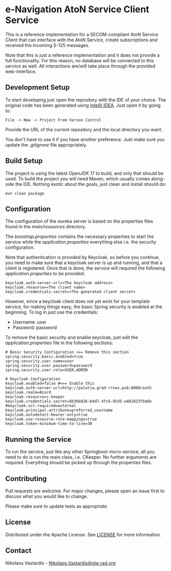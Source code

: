 # e-Navigation AtoN Service Client Service
This is a reference implementation for a SECOM-compliant AtoN Service Client
that can interface with the AtoN Service, create subscriptions and received
the incoming S-125 messages.

Note that this is just a reference implementation and it does not provide
a full functionality. For this reason, no database will be connected to this
service as well. All interactions are/will take place through the provided
web-interface.

## Development Setup
To start developing just open the repository with the IDE of your choice. The
original code has been generated using
[Intellij IDEA](https://www.jetbrains.com/idea). Just open it by going to:

    File -> New -> Project From Verson Control

Provide the URL of the current repository and the local directory you want.

You don't have to use it if you have another preference. Just make sure you
update the *.gitignore* file appropriately.

## Build Setup
The project is using the latest OpenJDK 17  to build, and only that should be
used. To build the project you will need Maven, which usually comes along-side
the IDE. Nothing exotic about the goals, just clean and install should do:

    mvn clean package

## Configuration
The configuration of the eureka server is based on the properties files found
in the *main/resources* directory.

The *boostrap.properties* contains the necessary properties to start the service
while the *application.properties* everything else i.e. the security
configuration.

Note that authentication is provided by Keycloak, so before you continue, you
need to make sure that a keycloak server is up and running, and that a client
is registered. Once that is done, the service will required the following
*application.properties* to be provided:

    keycloak.auth-server-url=<The keycloak address>
    keycloak.resource=<The client name>
    keycloak.credentials.secret=<The generated client sercet>

However, since a keycloak client does not yet exist for your template
service, for making things easy, the basic Spring security is enabled at
the beginning. To log in just use the credentials:
* Username: user
* Password: password

To remove the basic security and enable keycloak, just edit the 
*application.properties* file in the following sections:

    # Basic Security Configuration <== Remove this section
    spring.security.basic.enabled=true
    spring.security.user.name=user
    spring.security.user.password=password
    spring.security.user.role=USER,ADMIN
    
    # Keycloak Configuration
    keycloak.enabled=false #<== Enable this
    keycloak.auth-server-url=http://palatia.grad-rrnav.pub:8090/auth
    keycloak.realm=Niord
    keycloak.resource=c-keeper
    keycloak.credentials.secret=8b36b836-b4d7-4fc6-95d5-a402823f9a6b
    #keycloak.ssl-required=external
    keycloak.principal-attribute=preferred_username
    keycloak.autodetect-bearer-only=true
    keycloak.use-resource-role-mappings=true
    keycloak.token-minimum-time-to-live=30


## Running the Service
To run the service, just like any other Springboot micro-service, all you need
to do is run the main class, i.e. CKeeper. No further arguments are
required. Everything should be picked up through the properties files.

## Contributing
Pull requests are welcome. For major changes, please open an issue first to
discuss what you would like to change.

Please make sure to update tests as appropriate.

## License
Distributed under the Apache License. See [LICENSE](./LICENSE) for more
information.

## Contact
Nikolaos Vastardis - Nikolaos.Vastardis@gla-rad.org
